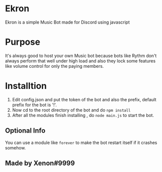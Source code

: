 # Ekron
Ekron is a simple Music Bot made for Discord using javascript

# Purpose
It's always good to host your own Music bot because bots like Rythm don't always perform that well under high load and also they lock some features like volume control for only the paying members.

# Installtion 

1. Edit config.json and put the token of the bot and also the prefix, default prefix for the bot is '!'.
2. Now cd to the root directory of the bot and do `npm install`
3. After all the modules finish installing , do `node main.js` to start the bot.

## Optional Info
You can use a module like `forever` to make the bot restart itself if it crashes somehow.


## Made by Xenon#9999
